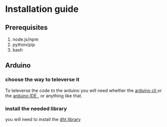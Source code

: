# Installation guide

## Prerequisites
1. node.js/npm
2. python/pip
3. bash


## Arduino
### choose the way to televerse it
To televerse the code to the arduino you will need whether the [ arduino cli ](https://github.com/arduino/arduino-cli) or the [ arduino IDE ](https://www.arduino.cc/en/software), or anything like that.

### install the needed library
you will need to install the [ dht library ](https://github.com/adafruit/DHT-sensor-library) 